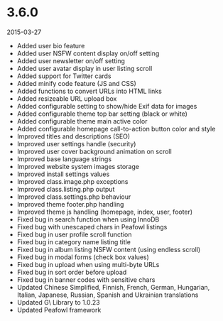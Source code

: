 # 3.6.0

2015-03-27

- Added user bio feature
- Added user NSFW content display on/off setting
- Added user newsletter on/off setting
- Added user avatar display in user listing scroll
- Added support for Twitter cards
- Added minify code feature (JS and CSS)
- Added functions to convert URLs into HTML links
- Added resizeable URL upload box
- Added configurable setting to show/hide Exif data for images
- Added configurable theme top bar setting (black or white)
- Added configurable theme main active color
- Added configurable homepage call-to-action button color and style
- Improved titles and descriptions (SEO)
- Improved user settings handle (security)
- Improved user cover background animation on scroll
- Improved base language strings
- Improved website system images storage
- Improved install settings values
- Improved class.image.php exceptions
- Improved class.listing.php output
- Improved class.settings.php behaviour
- Improved theme footer.php handling
- Improved theme js handling (homepage, index, user, footer)
- Fixed bug in search function when using InnoDB
- Fixed bug with unescaped chars in Peafowl listings
- Fixed bug in user profile scroll function
- Fixed bug in category name listing title
- Fixed bug in album listing NSFW content (using endless scroll)
- Fixed bug in modal forms (check box values)
- Fixed bug in upload when using multi-byte URLs
- Fixed bug in sort order before upload
- Fixed bug in banner codes with sensitive chars
- Updated Chinese Simplified, Finnish, French, German, Hungarian, Italian, Japanese, Russian, Spanish and Ukrainian translations
- Updated G\ Library to 1.0.23
- Updated Peafowl framework
